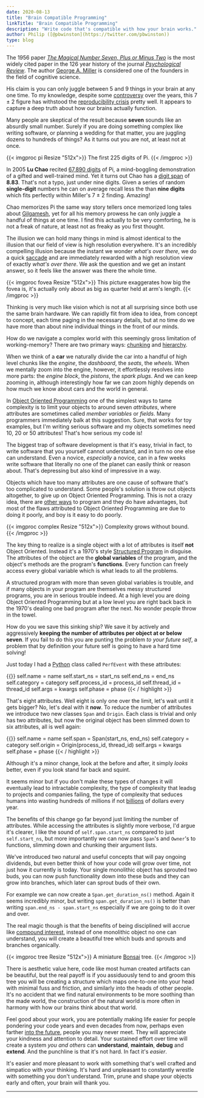 ```yaml
---
date: 2020-08-13
title: "Brain Compatible Programming"
linkTitle: "Brain Compatible Programming"
description: "Write code that's compatible with how your brain works."
author: Philip ([@pbwinston](https://twitter.com/pbwinston))
type: blog
---
```


The 1956 paper *[The Magical Number Seven, Plus or Minus
Two](http://psychclassics.yorku.ca/Miller/)* is the most widely cited paper
in the 126 year history of the journal *[Psychological
Review](https://en.wikipedia.org/wiki/Psychological_Review)*. The author
[George A. Miller](https://en.wikipedia.org/wiki/George_Armitage_Miller) is
considered one of the founders in the field of cognitive science.

His claim is you can only juggle between 5 and 9 things in your brain at
any one time. To my knowledge, despite some
[controversy](https://www.ncbi.nlm.nih.gov/pmc/articles/PMC4486516/) over
the years, this 7 &#x00B1; 2 figure has withstood the [reproducibility
crisis](https://www.nature.com/news/1-500-scientists-lift-the-lid-on-reproducibility-1.19970)
pretty well. It appears to capture a deep truth about how our brains
actually function.

Many people are skeptical of the result because **seven** sounds like an
absurdly small number. Surely if you are doing something complex like
writing software, or planning a wedding for that matter, you are juggling
dozens to hundreds of things? As it turns out you are not, at least not at
once.

{{< imgproc pi Resize "512x">}}
The first 225 digits of Pi.
{{< /imgproc >}}

In 2005 **Lu Chao** recited [67,890
digits](https://www.livescience.com/50134-pi-day-memory-experts.html) of
Pi, a mind-boggling demonstration of a gifted and well-trained mind. Yet it
turns out Chao has a [digit
span](https://en.wikipedia.org/wiki/Memory_span#Digit-span) of **8.83**.
That's not a typo, just under nine digits. Given a series of random
**single-digit** numbers he can on average recall less the than **nine
digits** which fits perfectly within Miller's 7 &#x00B1; 2 finding.
Amazing!

Chao memorizes Pi the same way story tellers once memorized long tales about
[Gilgamesh](https://en.wikipedia.org/wiki/Gilgamesh), yet for all his
memory prowess he can only juggle a handful of things at one time. I find
this actually to be very comforting, he is not a freak of nature, at
least not as freaky as you first thought.

The illusion we can hold many things in mind is almost identical to the
illusion that our field of view is high resolution everywhere. It's an
incredibly compelling illusion because the instant we wonder _what's over
there_, we do a quick [saccade](https://en.wikipedia.org/wiki/Saccade) and
are immediately rewarded with a high resolution view of exactly _what's
over there_. We ask the question and we get an instant answer, so it feels
like the answer was there the whole time.

{{< imgproc fovea Resize "512x">}} This picture exaggerates how big the
fovea is, it's actually only about as big as quarter held at arm's length.
{{< /imgproc >}}

Thinking is very much like vision which is not at all surprising since both
use the same brain hardware. We can rapidly flit from idea to idea, from
concept to concept, each time paging in the necessary details, but at no
time do we have more than about nine individual things in the front of our
minds.

How do we navigate a complex world with this seemingly gross limitation of
working-memory? There are two primary ways:
[chunking](https://en.wikipedia.org/wiki/Chunking_(psychology)) and
[hierarchy](https://en.wikipedia.org/wiki/Hierarchy).

When we think of a **car** we naturally divide the car into a handful of high
level chunks like the _engine_, the _dashboard_, the _seats_, the
_wheels_. When we mentally zoom into the engine, however, it effortlessly
resolves into more parts: the _engine block_, the _pistons_, the _spark
plugs_. And we can keep zooming in, although interestingly how far we can
zoom highly depends on how much we know about cars and the world in general.

In [Object Oriented
Programming](https://en.wikipedia.org/wiki/Object-oriented_programming) one
of the simplest ways to tame complexity is to limit your objects to around
seven _attributes_, where attributes are sometimes called _member
variables_ or _fields_. Many programmers immediately balk at this
suggestion. Sure, that works for toy examples, but I'm writing serious
software and my objects sometimes need 10, 20 or 50 attributes! That's how
serious my code is!

The biggest trap of software development is that it's easy, trivial in
fact, to write software that you yourself cannot understand, and in turn no
one else can understand. Even a novice, _especially_ a novice, can in a few
weeks write software that literally no one of the planet can easily think
or reason about. That's depressing but also kind of impressive in a way.

Objects which have too many attributes are one cause of software that's too
complicated to understand. Some people's solution is throw out objects
altogether, to give up on Object Oriented Programming. This is not a crazy
idea, there are [other
ways](https://en.wikipedia.org/wiki/Functional_programming) to program and
they do have advantages, but most of the flaws attributed to Object
Oriented Programming are due to doing it poorly, and boy is it easy to do
poorly.

{{< imgproc complex Resize "512x">}}
Complexity grows without bound.
{{< /imgproc >}}

The key thing to realize is a single object with a lot of attributes is
itself **not** Object Oriented. Instead it's a 1970's style [Structured
Program](https://en.wikipedia.org/wiki/Structured_programming) in disguise.
The attributes of the object are the **global variables** of the program,
and the object's methods are the program's **functions**. Every function
can freely access every global variable which is what leads to all the
problems.

A structured program with more than seven global variables is trouble, and
if many objects in your program are themselves messy structured programs,
you are in serious trouble indeed. At a high level you are doing Object
Oriented Programming but at a low level you are right back back in the
1970's dealing one bad program after the next. No wonder people throw in
the towel.

How do you we save this sinking ship? We save it by actively and
aggressively **keeping the number of attributes per object at or below
seven**. If you fail to do this you are punting the problem _to your future
self_, a problem that by definition your future self is going to have a
hard time solving!

Just today I had a [Python](https://www.python.org/) class called
`PerfEvent` with these attributes:

{{<highlight python>}}
        self.name = name
        self.start_ns = start_ns
        self.end_ns = end_ns
        self.category = category
        self.process_id = process_id
        self.thread_id = thread_id
        self.args = kwargs
        self.phase = phase
{{< / highlight >}}

That's eight attributes. Well eight is only one over the limit, let's wait
until it gets bigger?  No, let's deal with it **now**. To reduce the number
of attributes we introduce two new classes `Span` and `Origin`. Each class
is trivial and only has two attributes, but now the original object has
been slimmed down to six attributes, all is well again:

{{<highlight python>}}
        self.name = name
        self.span = Span(start_ns, end_ns)
        self.category = category
        self.origin = Origin(process_id, thread_id)
        self.args = kwargs
        self.phase = phase
{{< / highlight >}}

Although it's a minor change, look at the before and after, it simply
_looks_ better, even if you look stand far back and squint.

It seems minor but if you don't make these types of changes it will
eventually lead to intractable complexity, the type of complexity that
leadsg to projects and companies failing, the type of complexity that
seduces humans into wasting hundreds of millions if not
[billions](https://www.nytimes.com/2012/12/09/technology/air-force-stumbles-over-software-modernization-project.html)
of dollars every year.

The benefits of this change go far beyond just limiting the number of
attributes. While accessing the attributes is slightly more verbose, I'd
argue it's clearer, I like the sound of `self.span.start_ns` compared to
just `self.start_ns`, but more importantly we can now pass `Span`'s and
`Owner`'s to functions, slimming down and chunking their argument lists.

We've introduced two natural and useful concepts that will pay ongoing
dividends, but even better think of how your code will grow over time, not
just how it currently is today. Your single monolithic object has sprouted
two buds, you can now push functionality down into these buds and they can
grow into branches, which later can sprout buds of their own.

For example we can now create a `Span.get_duration_ns()` method. Again it
seems incredibly minor, but writing `span.get_duration_ns()` is better than
writing `span.end_ns - span.start_ns` especially if we are going to do it
over and over.

The real magic though is that the benefits of being disciplined will accrue
like [compound interest](https://youtu.be/GtaoP0skPWc), instead of one
monolithic object no one can understand, you will create a beautiful tree
which buds and sprouts and branches organically.

{{< imgproc tree Resize "512x">}} 
A miniature <a href="https://en.wikipedia.org/wiki/Bonsai">Bonsai</a> tree.
{{< /imgproc >}}

There is aesthetic value here, code like most human created artifacts can
be beautiful, but the real payoff is if you assiduously tend to and groom
this tree you will be creating a structure which maps one-to-one into your
head with minimal fuss and friction, and similarly into the heads of other
people. It's no accident that we find natural environments to be more
soothing than the made world, the construction of the natural world is more
often in harmony with how our brains think about that world.

Feel good about your work, you are potentially making life easier for
people pondering your code years and even decades from now, perhaps even
farther [into the future](https://archiveprogram.github.com/), people you
may never meet. They will appreciate your kindness and attention to detail.
Your sustained effort over time will create a system _you and others_ can
**understand**, **maintain**, **debug** and **extend**. And the punchline
is that it's not hard. In fact it's _easier_.

It's easier and more pleasant to work with something that's well crafted
and simpatico with your thinking. It's hard and unpleasant to constantly
wrestle with something you don't understand. Trim, prune and shape your
objects early and often, your brain will thank you.

<hr>